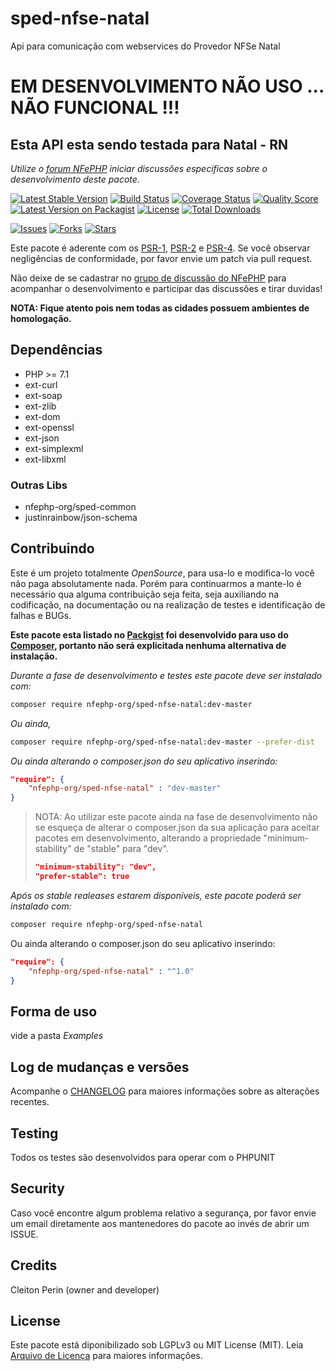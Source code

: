 # sped-nfse-natal

Api para comunicação com webservices do Provedor NFSe Natal

# EM DESENVOLVIMENTO NÃO USO ... NÃO FUNCIONAL !!!

## Esta API esta sendo testada para Natal - RN

*Utilize o [forum NFePHP](https://groups.google.com/forum/#!forum/nfephp) iniciar discussões especificas sobre o desenvolvimento deste pacote.*


[![Latest Stable Version][ico-stable]][link-packagist]
[![Build Status][ico-travis]][link-travis]
[![Coverage Status][ico-scrutinizer]][link-scrutinizer]
[![Quality Score][ico-code-quality]][link-code-quality]
[![Latest Version on Packagist][ico-version]][link-packagist]
[![License][ico-license]][link-packagist]
[![Total Downloads][ico-downloads]][link-downloads]

[![Issues][ico-issues]][link-issues]
[![Forks][ico-forks]][link-forks]
[![Stars][ico-stars]][link-stars]

Este pacote é aderente com os [PSR-1], [PSR-2] e [PSR-4]. Se você observar negligências de conformidade, por favor envie um patch via pull request.

[PSR-1]: https://github.com/php-fig/fig-standards/blob/master/accepted/PSR-1-basic-coding-standard.md
[PSR-2]: https://github.com/php-fig/fig-standards/blob/master/accepted/PSR-2-coding-style-guide.md
[PSR-4]: https://github.com/php-fig/fig-standards/blob/master/accepted/PSR-4-autoloader.md

Não deixe de se cadastrar no [grupo de discussão do NFePHP](http://groups.google.com/group/nfephp) para acompanhar o desenvolvimento e participar das discussões e tirar duvidas!

**NOTA: Fique atento pois nem todas as cidades possuem ambientes de homologação.**

## Dependências

- PHP >= 7.1
- ext-curl
- ext-soap
- ext-zlib
- ext-dom
- ext-openssl
- ext-json
- ext-simplexml
- ext-libxml

### Outras Libs

- nfephp-org/sped-common
- justinrainbow/json-schema

## Contribuindo
Este é um projeto totalmente *OpenSource*, para usa-lo e modifica-lo você não paga absolutamente nada. Porém para continuarmos a mante-lo é necessário qua alguma contribuição seja feita, seja auxiliando na codificação, na documentação ou na realização de testes e identificação de falhas e BUGs.

**Este pacote esta listado no [Packgist](https://packagist.org/) foi desenvolvido para uso do [Composer](https://getcomposer.org/), portanto não será explicitada nenhuma alternativa de instalação.**

*Durante a fase de desenvolvimento e testes este pacote deve ser instalado com:*
```bash
composer require nfephp-org/sped-nfse-natal:dev-master
```

*Ou ainda,*
```bash
composer require nfephp-org/sped-nfse-natal:dev-master --prefer-dist
```

*Ou ainda alterando o composer.json do seu aplicativo inserindo:*
```json
"require": {
    "nfephp-org/sped-nfse-natal" : "dev-master"
}
```

> NOTA: Ao utilizar este pacote ainda na fase de desenvolvimento não se esqueça de alterar o composer.json da sua aplicação para aceitar pacotes em desenvolvimento, alterando a propriedade "minimum-stability" de "stable" para "dev".
> ```json
> "minimum-stability": "dev",
> "prefer-stable": true
> ```

*Após os stable realeases estarem disponíveis, este pacote poderá ser instalado com:*
```bash
composer require nfephp-org/sped-nfse-natal
```
Ou ainda alterando o composer.json do seu aplicativo inserindo:
```json
"require": {
    "nfephp-org/sped-nfse-natal" : "^1.0"
}
```

## Forma de uso
vide a pasta *Examples*

## Log de mudanças e versões
Acompanhe o [CHANGELOG](CHANGELOG.md) para maiores informações sobre as alterações recentes.

## Testing

Todos os testes são desenvolvidos para operar com o PHPUNIT

## Security

Caso você encontre algum problema relativo a segurança, por favor envie um email diretamente aos mantenedores do pacote ao invés de abrir um ISSUE.

## Credits

Cleiton Perin (owner and developer)

## License

Este pacote está diponibilizado sob LGPLv3 ou MIT License (MIT). Leia  [Arquivo de Licença](LICENSE.md) para maiores informações.


[ico-stable]: https://poser.pugx.org/nfephp-org/sped-nfse-natal/version
[ico-stars]: https://img.shields.io/github/stars/nfephp-org/sped-nfse-natal.svg?style=flat-square
[ico-forks]: https://img.shields.io/github/forks/nfephp-org/sped-nfse-natal.svg?style=flat-square
[ico-issues]: https://img.shields.io/github/issues/nfephp-org/sped-nfse-natal.svg?style=flat-square
[ico-travis]: https://img.shields.io/travis/nfephp-org/sped-nfse-natal/master.svg?style=flat-square
[ico-scrutinizer]: https://img.shields.io/scrutinizer/coverage/g/nfephp-org/sped-nfse-natal.svg?style=flat-square
[ico-code-quality]: https://img.shields.io/scrutinizer/g/nfephp-org/sped-nfse-natal.svg?style=flat-square
[ico-downloads]: https://img.shields.io/packagist/dt/nfephp-org/sped-nfse-natal.svg?style=flat-square
[ico-version]: https://img.shields.io/packagist/v/nfephp-org/sped-nfse-natal.svg?style=flat-square
[ico-license]: https://poser.pugx.org/nfephp-org/nfephp/license.svg?style=flat-square
[ico-gitter]: https://img.shields.io/badge/GITTER-4%20users%20online-green.svg?style=flat-square

[link-packagist]: https://packagist.org/packages/nfephp-org/sped-nfse-natal
[link-travis]: https://travis-ci.org/nfephp-org/sped-nfse-natal
[link-scrutinizer]: https://scrutinizer-ci.com/g/nfephp-org/sped-nfse-natal/code-structure
[link-code-quality]: https://scrutinizer-ci.com/g/nfephp-org/sped-nfse-natal
[link-downloads]: https://packagist.org/packages/nfephp-org/sped-nfse-natal
[link-author]: https://github.com/nfephp-org
[link-issues]: https://github.com/nfephp-org/sped-nfse-natal/issues
[link-forks]: https://github.com/nfephp-org/sped-nfse-natal/network
[link-stars]: https://github.com/nfephp-org/sped-nfse-natal/stargazers
[link-gitter]: https://gitter.im/nfephp-org/sped-nfse-natal?utm_source=badge&utm_medium=badge&utm_campaign=pr-badge&utm_content=badge